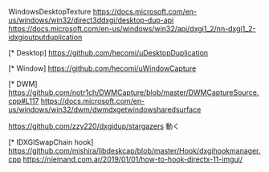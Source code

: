 WindowsDesktopTexture
https://docs.microsoft.com/en-us/windows/win32/direct3ddxgi/desktop-dup-api
	https://docs.microsoft.com/en-us/windows/win32/api/dxgi1_2/nn-dxgi1_2-idxgioutputduplication

[* Desktop]
https://github.com/hecomi/uDesktopDuplication

[* Window]
https://github.com/hecomi/uWindowCapture

[* DWM]
https://github.com/notr1ch/DWMCapture/blob/master/DWMCaptureSource.cpp#L117
https://docs.microsoft.com/en-us/windows/win32/dwm/dwmdxgetwindowsharedsurface

https://github.com/zzy220/dxgidup/stargazers
動く

[* IDXGISwapChain hook]
https://github.com/mishira/libdeskcap/blob/master/Hook/dxgihookmanager.cpp
https://niemand.com.ar/2019/01/01/how-to-hook-directx-11-imgui/

